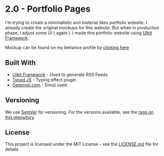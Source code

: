 # 2.0 - Portfolio Pages

I'm trying to create a minimalistic and material likes portfolio website. I already create the original mockups for this website. But when in production phase, i adjust some UI ( again ). I made this portfolio website using [UIkit Framework](https://github.com/uikit/uikit).

Mockup can be found on my behance profile by [clicking here](https://www.behance.net/gallery/68034339/One-page-portfolio-ui-concept)

## Built With

* [UIkit Framework](https://github.com/uikit/uikit) - Used to generate RSS Feeds
* [Typed JS](https://github.com/mattboldt/typed.js/) - Typing effect plugin
* [Getemoji.com](https://getemoji.com) - Emoji used

## Versioning

We use [SemVer](http://semver.org/) for versioning. For the versions available, see the [tags on this repository](https://github.com/your/project/tags). 

## License

This project is licensed under the MIT License - see the [LICENSE.md](LICENSE.md) file for details



